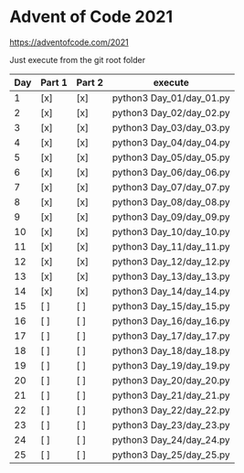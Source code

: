 # Advent of Code 2021
https://adventofcode.com/2021

Just execute from the git root folder

| Day | Part 1 | Part 2 | execute                  |
|-----|--------|--------|--------------------------|
|  1  | [x]    | [x]    | python3 Day_01/day_01.py |
|  2  | [x]    | [x]    | python3 Day_02/day_02.py |
|  3  | [x]    | [x]    | python3 Day_03/day_03.py |
|  4  | [x]    | [x]    | python3 Day_04/day_04.py |
|  5  | [x]    | [x]    | python3 Day_05/day_05.py |
|  6  | [x]    | [x]    | python3 Day_06/day_06.py |
|  7  | [x]    | [x]    | python3 Day_07/day_07.py |
|  8  | [x]    | [x]    | python3 Day_08/day_08.py |
|  9  | [x]    | [x]    | python3 Day_09/day_09.py |
| 10  | [x]    | [x]    | python3 Day_10/day_10.py |
| 11  | [x]    | [x]    | python3 Day_11/day_11.py |
| 12  | [x]    | [x]    | python3 Day_12/day_12.py |
| 13  | [x]    | [x]    | python3 Day_13/day_13.py |
| 14  | [x]    | [x]    | python3 Day_14/day_14.py |
| 15  | [ ]    | [ ]    | python3 Day_15/day_15.py |
| 16  | [ ]    | [ ]    | python3 Day_16/day_16.py |
| 17  | [ ]    | [ ]    | python3 Day_17/day_17.py |
| 18  | [ ]    | [ ]    | python3 Day_18/day_18.py |
| 19  | [ ]    | [ ]    | python3 Day_19/day_19.py |
| 20  | [ ]    | [ ]    | python3 Day_20/day_20.py |
| 21  | [ ]    | [ ]    | python3 Day_21/day_21.py |
| 22  | [ ]    | [ ]    | python3 Day_22/day_22.py |
| 23  | [ ]    | [ ]    | python3 Day_23/day_23.py |
| 24  | [ ]    | [ ]    | python3 Day_24/day_24.py |
| 25  | [ ]    | [ ]    | python3 Day_25/day_25.py |
